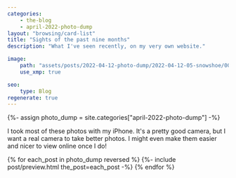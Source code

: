```yaml
---
categories:
    - the-blog
    - april-2022-photo-dump
layout: "browsing/card-list"
title: "Sights of the past nine months"
description: "What I've seen recently, on my very own website."

image:
    path: "assets/posts/2022-04-12-photo-dump/2022-04-12-05-snowshoe/006-lorax.jpeg"
    use_xmp: true

seo:
    type: Blog
regenerate: true
---
```


{%- assign photo_dump = site.categories["april-2022-photo-dump"] -%}

I took most of these photos with my iPhone. It's a pretty good camera, but I want a real camera to take better photos. I might even make them easier and nicer to view online once I do!

{% for each_post in photo_dump reversed %}
    {%- include post/preview.html the_post=each_post -%}
{% endfor %}
